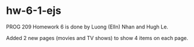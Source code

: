 # hw-6-1-ejs

PROG 209 Homework 6 is done by Luong (Elln) Nhan and Hugh Le.

Added 2 new pages (movies and TV shows) to show 4 items on each page.

